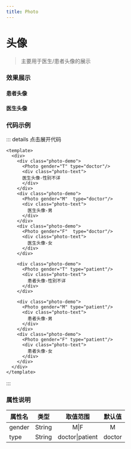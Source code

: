 ```yaml
---
title: Photo
---
```

# 头像

> 主要用于医生/患者头像的展示

### 效果展示
<script>
export default {
  data() {
    return {
      button: '默认'
    }
  },
  methods: {
    test () {
      console.log('点击了按钮')
    }
  }
}
</script>

#### 患者头像

<template>
  <div class="photo-demos">
    <div class="photo-demos__block">
      <div class="photo-demo"> 
      <Photo gender="T" type="patient"/>
      <div class="photo-text">
        患者头像-性别不详
      </div>
    </div>
    <div class="photo-demo"> 
      <Photo gender="M" type="patient"/>
      <div class="photo-text">
        患者头像-男
      </div>
    </div>
    <div class="photo-demo"> 
      <Photo gender="F" type="patient"/>
      <div class="photo-text">
          患者头像-女
      </div>
    </div>
  </div>
  </div>
</template>

#### 医生头像

<template>
  <div class="photo-demos">
    <div class="photo-demos__block">
      <div class="photo-demo"> 
      <Photo gender="T" type="doctor"/>
      <div class="photo-text">
        医生头像-性别不详
      </div>
    </div>
    <div class="photo-demo"> 
      <Photo gender="M"  type="doctor"/>
      <div class="photo-text">
        医生头像-男
      </div>
    </div>
    <div class="photo-demo"> 
      <Photo gender="F"  type="doctor"/>
      <div class="photo-text">
        医生头像-女
      </div>
    </div>
  </div>
  </div>
</template>

<style lang="scss">
.photo-demos__block {
  border: 1px solid #eee;
  padding: 16px;
  margin-top: 12px;
  width: 100%;
  display: flex;
  flex-wrap:wrap;
}
.photo-demos{
  margin-top: 24px;
}
.photo-demo{
  text-align:center;
  margin-right: 28px;
}
.photo-text {
  margin-top: 6px;
}
.photo-demos__title{
  margin-top: 12px;
}
</style>

### 代码示例

::: details 点击展开代码

```vue
<template>
  <div>
    <div class="photo-demo"> 
      <Photo gender="T" type="doctor"/>
      <div class="photo-text">
      医生头像-性别不详
      </div>
    </div>
    <div class="photo-demo"> 
      <Photo gender="M"  type="doctor"/>
      <div class="photo-text">
        医生头像-男
      </div>
    </div>
    <div class="photo-demo"> 
      <Photo gender="F"  type="doctor"/>
      <div class="photo-text">
        医生头像-女
      </div>
    </div>

    <div class="photo-demo"> 
      <Photo gender="T" type="patient"/>
      <div class="photo-text">
        患者头像-性别不详
      </div>
    </div>

    <div class="photo-demo"> 
      <Photo gender="M" type="patient"/>
      <div class="photo-text">
        患者头像-男
      </div>
    </div>
    <div class="photo-demo"> 
      <Photo gender="F" type="patient"/>
      <div class="photo-text">
        患者头像-女
      </div>
    </div>
  </div>
</template>
```
:::

### 属性说明

属性名|类型|取值范围|默认值
--|:--:|:--:|:--:
gender|String|M\|F| M
type|String|doctor\|patient | doctor

